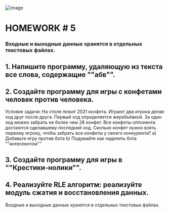 ![image](https://user-images.githubusercontent.com/106627508/194627608-8c05f444-1c76-4cd3-a7a3-571ae623bf86.png)



# HOMEWORK # 5
### Входные и выходные данные хранятся в отдельных текстовых файлах.
## 1. Напишите программу, удаляющую из текста все слова, содержащие ""абв"".
## 2. Создайте программу для игры с конфетами человек против человека.
Условие задачи: На столе лежит 2021 конфета. Играют два игрока делая ход друг после друга. Первый ход определяется жеребьёвкой. За один ход можно забрать не более чем 28 конфет. Все конфеты оппонента достаются сделавшему последний ход. Сколько конфет нужно взять первому игроку, чтобы забрать все конфеты у своего конкурента?
a) Добавьте игру против бота
b) Подумайте как наделить бота ""интеллектом""
## 3. Создайте программу для игры в ""Крестики-нолики"".
## 4. Реализуйте RLE алгоритм: реализуйте модуль сжатия и восстановления данных.
Входные и выходные данные хранятся в отдельных текстовых файлах.
